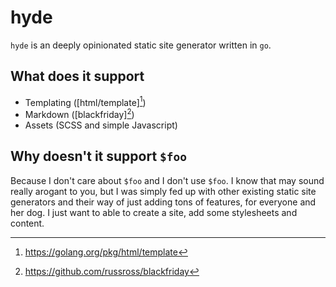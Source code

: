 # hyde

`hyde` is an deeply opinionated static site generator written in `go`.

## What does it support

* Templating ([html/template][^1])
* Markdown ([blackfriday][^2])
* Assets (SCSS and simple Javascript)

## Why doesn't it support `$foo`

Because I don't care about `$foo` and I don't use `$foo`. I know that may sound really arogant to you, but I was simply fed up with other existing static site generators and their way of just adding tons of features, for everyone and her dog. I just want to able to create a site, add some stylesheets and content. 

[^1]: https://golang.org/pkg/html/template
[^2]: https://github.com/russross/blackfriday
